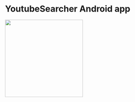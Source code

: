 YoutubeSearcher Android app
===========================
<img align="center" height="256" src="https://i.imgur.com/8dR6mLc.png"/>
